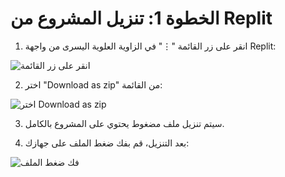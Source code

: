# الخطوة 1: تنزيل المشروع من Replit

1. انقر على زر القائمة "⋮" في الزاوية العلوية اليسرى من واجهة Replit:

![انقر على زر القائمة](https://i.imgur.com/bCTSZj5.png)

2. اختر "Download as zip" من القائمة:

![اختر Download as zip](https://i.imgur.com/5Z3ULuT.png)

3. سيتم تنزيل ملف مضغوط يحتوي على المشروع بالكامل.

4. بعد التنزيل، قم بفك ضغط الملف على جهازك:

![فك ضغط الملف](https://i.imgur.com/6kGWYVZ.png)